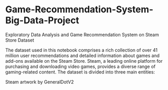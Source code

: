# Game-Recommendation-System-Big-Data-Project

Exploratory Data Analysis and Game Recommendation System on Steam Store Dataset

The dataset used in this notebook comprises a rich collection of over 41 million user recommendations and detailed information about games and add-ons available on the Steam Store. Steam, a leading online platform for purchasing and downloading video games, provides a diverse range of gaming-related content. The dataset is divided into three main entities:

Steam artwork by GeneralDotV2
